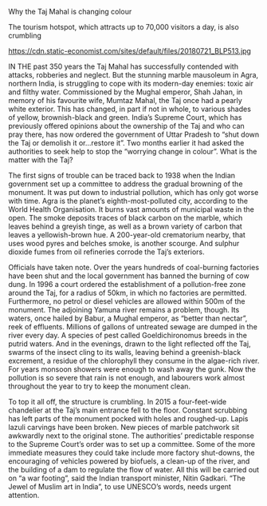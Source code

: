 Why the Taj Mahal is changing colour

The tourism hotspot, which attracts up to 70,000 visitors a day, is also crumbling

https://cdn.static-economist.com/sites/default/files/20180721_BLP513.jpg

IN THE past 350 years the Taj Mahal has successfully contended with attacks, robberies and neglect. But the stunning marble mausoleum in Agra, northern India, is struggling to cope with its modern-day enemies: toxic air and filthy water. Commissioned by the Mughal emperor, Shah Jahan, in memory of his favourite wife, Mumtaz Mahal, the Taj once had a pearly white exterior. This has changed, in part if not in whole, to various shades of yellow, brownish-black and green. India’s Supreme Court, which has previously offered opinions about the ownership of the Taj and who can pray there, has now ordered the government of Uttar Pradesh to “shut down the Taj or demolish it or...restore it”. Two months earlier it had asked the authorities to seek help to stop the “worrying change in colour”. What is the matter with the Taj?

The first signs of trouble can be traced back to 1938 when the Indian government set up a committee to address the gradual browning of the monument. It was put down to industrial pollution, which has only got worse with time. Agra is the planet’s eighth-most-polluted city, according to the World Health Organisation. It burns vast amounts of municipal waste in the open. The smoke deposits traces of black carbon on the marble, which leaves behind a greyish tinge, as well as a brown variety of carbon that leaves a yellowish-brown hue. A 200-year-old crematorium nearby, that uses wood pyres and belches smoke, is another scourge. And sulphur dioxide fumes from oil refineries corrode the Taj’s exteriors. 

Officials have taken note. Over the years hundreds of coal-burning factories have been shut and the local government has banned the burning of cow dung. In 1996 a court ordered the establishment of a pollution-free zone around the Taj, for a radius of 50km, in which no factories are permitted. Furthermore, no petrol or diesel vehicles are allowed within 500m of the monument. The adjoining Yamuna river remains a problem, though. Its waters, once hailed by Babur, a Mughal emperor, as “better than nectar”, reek of effluents. Millions of gallons of untreated sewage are dumped in the river every day. A species of pest called Goeldichironomus breeds in the putrid waters. And in the evenings, drawn to the light reflected off the Taj, swarms of the insect cling to its walls, leaving behind a greenish-black excrement, a residue of the chlorophyll they consume in the algae-rich river. For years monsoon showers were enough to wash away the gunk. Now the pollution is so severe that rain is not enough, and labourers work almost throughout the year to try to keep the monument clean.

To top it all off, the structure is crumbling. In 2015 a four-feet-wide chandelier at the Taj’s main entrance fell to the floor. Constant scrubbing has left parts of the monument pocked with holes and roughed-up. Lapis lazuli carvings have been broken. New pieces of marble patchwork sit awkwardly next to the original stone. The authorities’ predictable response to the Supreme Court’s order was to set up a committee. Some of the more immediate measures they could take include more factory shut-downs, the encouraging of vehicles powered by biofuels, a clean-up of the river, and the building of a dam to regulate the flow of water. All this will be carried out on “a war footing”, said the Indian transport minister, Nitin Gadkari. “The Jewel of Muslim art in India”, to use UNESCO’s words, needs urgent attention.